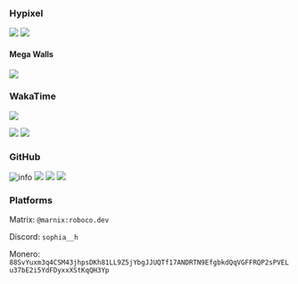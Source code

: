 ### Hypixel

![](https://gen.plancke.io/exp/sophiah_.png)
![](https://gen.plancke.io/achievementPoints/sophiah_.png)

#### Mega Walls

![](https://gen.plancke.io/mw/sophiah_/2.png)

### WakaTime

<!-- Show an image of my wakatime stats -->
![](https://github-readme-stats.vercel.app/api/wakatime?username=@SophiaH67&theme=dark)


![](https://wakatime.com/share/@SophiaH67/ea37ebc8-7f06-4cac-9f83-25086b903849.svg)
![](https://wakatime.com/share/@SophiaH67/a37f8a24-8956-48de-a39c-d65676e16ab2.svg)


### GitHub

![info](https://github-profile-summary-cards.vercel.app/api/cards/profile-details?username=SophiaH67&theme=github_dark)
![](https://github-profile-summary-cards.vercel.app/api/cards/stats?username=SophiaH67&theme=github_dark)
![](https://github-profile-summary-cards.vercel.app/api/cards/productive-time?username=SophiaH67&theme=github_dark)
![](https://github-readme-stats.vercel.app/api?username=SophiaH67&count_private=true&show_icons=true&theme=dracula)

### Platforms

Matrix: `@marnix:roboco.dev`

Discord: `sophia__h`

Monero: `88SvYuxm3q4CSM43jhpsDKh81LL9Z5jYbgJJUQTf17ANDRTN9EfgbkdQqVGFFRQP2sPVELu37bE2i5YdFDyxxXStKqQH3Yp`
